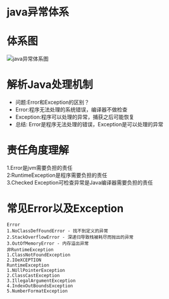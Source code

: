 # java异常体系
# 体系图
![java异常体系图](https://s1.ax1x.com/2020/09/09/w8KBWT.png)

# 解析Java处理机制
- 问题:Error和Exception的区别？
- Error:程序无法处理的系统错误，编译器不做检查
- Exception:程序可以处理的异常，捕获之后可能恢复
- 总结: Error是程序无法处理的错误，Exception是可以处理的异常

# 责任角度理解
1.Error是jvm需要负担的责任       
2:RuntimeException是程序需要负担的责任        
3.Checked Exception可检查异常是Java编译器需要负担的责任     

# 常见Error以及Exception
```
Error
1.NoClassDefFoundError - 找不到定义的异常
2.StackOverflowError - 深递归导致栈被耗尽而抛出的异常
3.OutOfMemoryError - 内存溢出异常
非RuntimeException
1.ClassNotFoundException
2.IOeXCEPTION
RuntimeException
1.NUllPointerException
2.ClassCastException
3.IllegalArgumentException
4.IndexOutBoundsException
5.NumberFormatException
```
